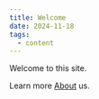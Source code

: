 ```yaml
---
title: Welcome
date: 2024-11-18
tags:
  - content
---
```

Welcome to this site.

Learn more [About](About.md) us.